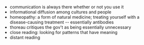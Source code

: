 - communication is always there whether or not you use it
- informational diffusion among cultures and people 
- homeopathy: a form of natural medicine; treating yourself with a disease-causing treatment -- essentially antibodies 
- thoreau critiques the gov't as being essentially unnecessary 
- close reading: looking for patterns that have meaning 
- distant reading 
